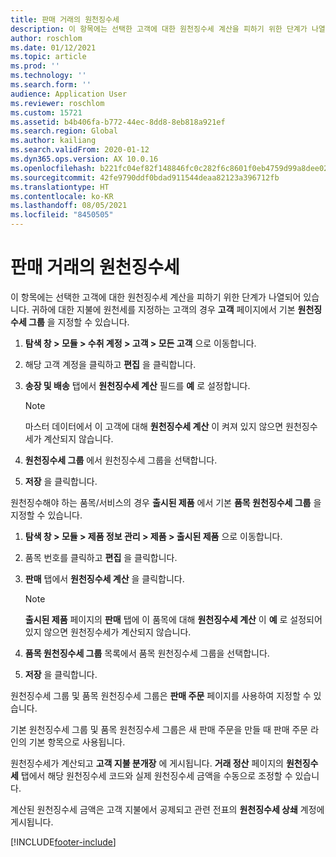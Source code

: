 ```yaml
---
title: 판매 거래의 원천징수세
description: 이 항목에는 선택한 고객에 대한 원천징수세 계산을 피하기 위한 단계가 나열되어 있습니다. 귀하에 대한 지불에 원천세를 지정하는 고객의 경우 기본 원천징수세 그룹을 지정할 수 있습니다.
author: roschlom
ms.date: 01/12/2021
ms.topic: article
ms.prod: ''
ms.technology: ''
ms.search.form: ''
audience: Application User
ms.reviewer: roschlom
ms.custom: 15721
ms.assetid: b4b406fa-b772-44ec-8dd8-8eb818a921ef
ms.search.region: Global
ms.author: kailiang
ms.search.validFrom: 2020-01-12
ms.dyn365.ops.version: AX 10.0.16
ms.openlocfilehash: b221fc04ef82f148846fc0c282f6c8601f0eb4759d99a8dee02256cc0d42417f
ms.sourcegitcommit: 42fe9790ddf0bdad911544deaa82123a396712fb
ms.translationtype: HT
ms.contentlocale: ko-KR
ms.lasthandoff: 08/05/2021
ms.locfileid: "8450505"
---
```

# <a name="withholding-tax-in-sales-transactions"></a>판매 거래의 원천징수세

이 항목에는 선택한 고객에 대한 원천징수세 계산을 피하기 위한 단계가 나열되어 있습니다. 귀하에 대한 지불에 원천세를 지정하는 고객의 경우 **고객** 페이지에서 기본 **원천징수세 그룹** 을 지정할 수 있습니다. 

1. **탐색 창 > 모듈 > 수취 계정 > 고객 > 모든 고객** 으로 이동합니다.

2. 해당 고객 계정을 클릭하고 **편집** 을 클릭합니다.

3. **송장 및 배송** 탭에서 **원천징수세 계산** 필드를 **예** 로 설정합니다.

   > [!NOTE] 
   > 마스터 데이터에서 이 고객에 대해 **원천징수세 계산** 이 켜져 있지 않으면 원천징수세가 계산되지 않습니다.

4. **원천징수세 그룹** 에서 원천징수세 그룹을 선택합니다.

5. **저장** 을 클릭합니다.

원천징수해야 하는 품목/서비스의 경우 **출시된 제품** 에서 기본 **품목 원천징수세 그룹** 을 지정할 수 있습니다.

1. **탐색 창 > 모듈 > 제품 정보 관리 > 제품 > 출시된 제품** 으로 이동합니다.

2. 품목 번호를 클릭하고 **편집** 을 클릭합니다.

3. **판매** 탭에서 **원천징수세 계산** 을 클릭합니다.

   > [!NOTE] 
   > **출시된 제품** 페이지의 **판매** 탭에 이 품목에 대해 **원천징수세 계산** 이 **예** 로 설정되어 있지 않으면 원천징수세가 계산되지 않습니다.

4. **품목 원천징수세 그룹** 목록에서 품목 원천징수세 그룹을 선택합니다.

5. **저장** 을 클릭합니다.

원천징수세 그룹 및 품목 원천징수세 그룹은 **판매 주문** 페이지를 사용하여 지정할 수 있습니다. 

기본 원천징수세 그룹 및 품목 원천징수세 그룹은 새 판매 주문을 만들 때 판매 주문 라인의 기본 항목으로 사용됩니다.

원천징수세가 계산되고 **고객 지불 분개장** 에 게시됩니다. **거래 정산** 페이지의 **원천징수세** 탭에서 해당 원천징수세 코드와 실제 원천징수세 금액을 수동으로 조정할 수 있습니다.

계산된 원천징수세 금액은 고객 지불에서 공제되고 관련 전표의 **원천징수세 상쇄** 계정에 게시됩니다.


[!INCLUDE[footer-include](../../includes/footer-banner.md)]